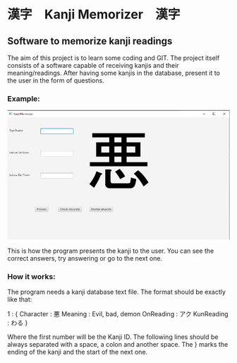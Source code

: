 <h1>漢字　Kanji Memorizer　漢字</h1>

<h2>Software to memorize kanji readings</h2>

<p>The aim of this project is to learn some coding and GIT. The project itself consists of a software 
capable of receiving kanjis and their meaning/readings. After having some kanjis in the database, present
it to the user in the form of questions.</p>


<h3>Example: </h3>

![Example Image](ExampleImage.png)

<p>This is how the program presents the kanji to the user. You can see the
correct answers, try answering or go to the next one.</p>

<h3>How it works: </h3>
<p>The program needs a kanji database text file. The format should be exactly like that:</p>
<blockhead>
1 : {
Character : 悪
Meaning : Evil, bad, demon
OnReading : アク
KunReading : わる
}</blockhead>
<p>Where the first number will be the Kanji ID. The following lines should be always
separated with a space, a colon and another space. The } marks the ending of the kanji
and the start of the next one.</p>